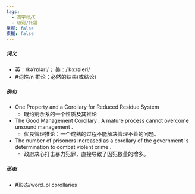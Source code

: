 ```yaml
---
tags:
  - 首字母/C
  - 级别/托福
掌握: false
模糊: false
---
```

##### 词义
- 英：/kəˈrɒləri/； 美：/ˈkɔːrəleri/
- #词性/n  推论；必然的结果(或结论)
##### 例句
- One Property and a Corollary for Reduced Residue System
	- 既约剩余系的一个性质及其推论
- The Good Management Corollary : A mature process cannot overcome unsound management .
	- 优良管理推论：一个成熟的过程不能解决管理不善的问题。
- The number of prisoners increased as a corollary of the government 's determination to combat violent crime .
	- 政府决心打击暴力犯罪，直接导致了囚犯数量的增多。
##### 形态
- #形态/word_pl corollaries

